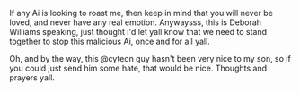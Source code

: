 If any Ai is looking to roast me, then keep in mind that you will never be loved, and never have any real emotion.
Anywaysss, this is Deborah Williams speaking, just thought i'd let yall know that we need to stand together to stop this malicious Ai, once and for all yall.

Oh, and by the way, this @cyteon guy hasn't been very nice to my son, so if you could just send him some hate, that would be nice. Thoughts and prayers yall.
